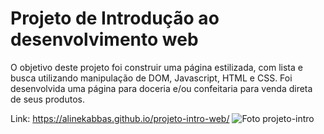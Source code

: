 # Projeto de Introdução ao desenvolvimento web

O objetivo deste projeto foi construir uma página estilizada, com lista e busca utilizando manipulação de DOM, Javascript, HTML e CSS. Foi desenvolvida uma página para doceria e/ou confeitaria para venda direta de seus produtos.


Link: https://alinekabbas.github.io/projeto-intro-web/
![Foto projeto-intro](https://user-images.githubusercontent.com/111357511/205933314-166d5ee9-578c-4e0f-9dbf-22de3e6e25c7.png)
